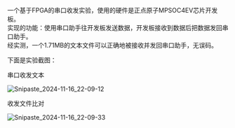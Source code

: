   一个基于FPGA的串口收发实验，使用的硬件是正点原子MPSOC4EV芯片开发板。<br>
实现的功能：使用串口助手往开发板发送数据，开发板接收到数据后把数据发回串口助手。<br>
经实测，一个1.71MB的文本文件可以正确地被接收并发回串口助手，无误码。<br>

下面是实验截图：

串口收发文本

![Snipaste_2024-11-16_22-09-12](https://github.com/user-attachments/assets/4d115060-18f8-4460-8451-a15269a54c70)

收发文件比对

![Snipaste_2024-11-16_22-09-33](https://github.com/user-attachments/assets/b275ba78-a28f-49de-8645-3a0098fe7be6)
